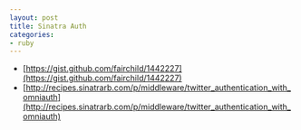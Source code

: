 ```yaml
---
layout: post
title: Sinatra Auth
categories:
- ruby
---
```


* [https://gist.github.com/fairchild/1442227](https://gist.github.com/fairchild/1442227)
* [http://recipes.sinatrarb.com/p/middleware/twitter_authentication_with_omniauth](http://recipes.sinatrarb.com/p/middleware/twitter_authentication_with_omniauth)

